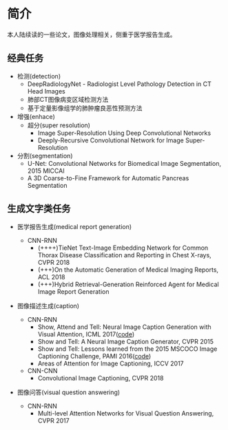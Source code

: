 # 简介
本人陆续读的一些论文，图像处理相关，侧重于医学报告生成。

## 经典任务
* 检测(detection)
	* DeepRadiologyNet - Radiologist Level Pathology Detection in CT Head Images
	* 肺部CT图像病变区域检测方法
	* 基于定量影像组学的肺肿瘤良恶性预测方法
* 增强(enhace)
	* 超分(super resolution)
		* Image Super-Resolution Using Deep Convolutional Networks
		* Deeply-Recursive Convolutional Network for Image Super-Resolution
* 分割(segmentation)
	* U-Net: Convolutional Networks for Biomedical Image Segmentation, 2015 MICCAI
	* A 3D Coarse-to-Fine Framework for Automatic Pancreas Segmentation

## 生成文字类任务
* 医学报告生成(medical report generation)
	* CNN-RNN
		* (++++)TieNet Text-Image Embedding Network for Common Thorax Disease Classification and Reporting in Chest X-rays, CVPR 2018
		* (+++)On the Automatic Generation of Medical Imaging Reports, ACL 2018
		* (+++)Hybrid Retrieval-Generation Reinforced Agent for Medical Image Report Generation

* 图像描述生成(caption)
	* CNN-RNN
		* Show, Attend and Tell: Neural Image Caption Generation with Visual Attention, ICML 2017([code](https://github.com/kelvinxu/arctic-captions))
		* Show and Tell: A Neural Image Caption Generator, CVPR 2015
		* Show and Tell: Lessons learned from the 2015 MSCOCO Image Captioning Challenge, PAMI 2016([code](https://github.com/tensorflow/models/tree/master/research/im2txt))
		* Areas of Attention for Image Captioning, ICCV 2017
	* CNN-CNN
		* Convolutional Image Captioning, CVPR 2018 

* 图像问答(visual question answering)
	* CNN-RNN
		* Multi-level Attention Networks for Visual Question Answering, CVPR 2017 
